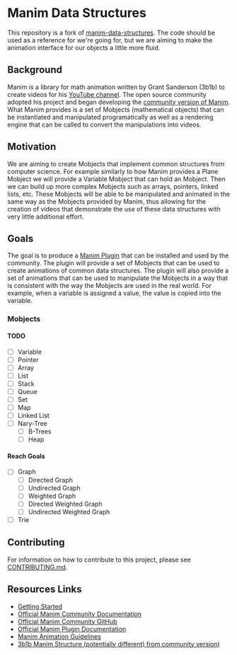 # Manim Data Structures
This repository is a fork of [manim-data-structures](https://github.com/drageelr/manim-data-structures). The code should be used as a reference for we're going for, but we are aiming to make the animation interface for our objects a little more fluid.

## Background
Manim is a library for math animation written by Grant Sanderson (3b1b) to create videos for his [YouTube channel](https://www.google.com/url?sa=t&rct=j&q=&esrc=s&source=web&cd=&cad=rja&uact=8&ved=2ahUKEwiwmZ7-1az9AhWfQjABHR0aAFsQtwJ6BAgLEAE&url=https%3A%2F%2Fm.youtube.com%2Fc%2F3blue1brown&usg=AOvVaw1S8JSB2H-8tYFl1lqqZxdb). The open source community adopted his project and began developing the [community version of Manim](https://www.google.com/url?sa=t&rct=j&q=&esrc=s&source=web&cd=&cad=rja&uact=8&ved=2ahUKEwjq-rX41qz9AhVaTTABHWnSCEIQFnoECAkQAQ&url=https%3A%2F%2Fwww.manim.community%2F&usg=AOvVaw0TyF2Amnk2xgbI5hRRBDsJ). What Manim provides is a set of Mobjects (mathematical objects) that can be instantiated and manipulated programatically as well as a rendering engine that can be called to convert the manipulations into videos.

## Motivation
We are aiming to create Mobjects that implement common structures from computer science. For example similarly to how Manim provides a Plane Mobject we will provide a Variable Mobject that can hold an Mobject. Then we can build up more complex Mobjects such as arrays, pointers, linked lists, etc. These Mobjects will be able to be manipulated and animated in the same way as the Mobjects provided by Manim, thus allowing for the creation of videos that demonstrate the use of these data structures with very little additional effort.

## Goals
The goal is to produce a [Manim Plugin](https://www.manim.community/en/stable/plugins.html) that can be installed and used by the community. The plugin will provide a set of Mobjects that can be used to create animations of common data structures. The plugin will also provide a set of animations that can be used to manipulate the Mobjects in a way that is consistent with the way the Mobjects are used in the real world. For example, when a variable is assigned a value, the value is copied into the variable.

### Mobjects
#### TODO
- [ ] Variable
- [ ] Pointer
- [ ] Array
- [ ] List
- [ ] Stack
- [ ] Queue
- [ ] Set
- [ ] Map
- [ ] Linked List
- [ ] Nary-Tree
    - [ ] B-Trees
    - [ ] Heap

#### Reach Goals
- [ ] Graph
    - [ ] Directed Graph
    - [ ] Undirected Graph
    - [ ] Weighted Graph
    - [ ] Directed Weighted Graph
    - [ ] Undirected Weighted Graph
- [ ] Trie

## Contributing
For information on how to contribute to this project, please see [CONTRIBUTING.md](CONTRIBUTING.md).

## Resources Links
- [Getting Started](https://docs.manim.community/en/stable/installation.html)
- [Official Manim Community Documentation](https://docs.manim.community/en/stable/)
- [Official Manim Community GitHub](https://github.com/ManimCommunity/manim)
- [Official Manim Plugin Documentation](https://docs.manim.community/en/stable/plugins.html#creating-plugins)
- [Manim Animation Guidelines](https://docs.manim.community/en/stable/reference_index/animations.html)
- [3b1b Manim Structure (potentially different) from community version)](https://3b1b.github.io/manim/getting_started/structure.html#manim-execution-process)
